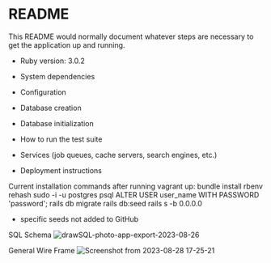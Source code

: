 # README

This README would normally document whatever steps are necessary to get the
application up and running.

* Ruby version: 3.0.2

* System dependencies

* Configuration

* Database creation

* Database initialization

* How to run the test suite

* Services (job queues, cache servers, search engines, etc.)

* Deployment instructions

Current installation commands after running vagrant up:
bundle install
rbenv rehash
sudo -i -u postgres
psql
ALTER USER user_name WITH PASSWORD 'password';
rails db migrate
rails db:seed
rails s -b 0.0.0.0


* specific seeds not added to GitHub




SQL Schema
![drawSQL-photo-app-export-2023-08-26](https://github.com/LReva/Listed/assets/121891752/659c91fa-40d3-41c4-9093-12917f43bfa0)


General Wire Frame
![Screenshot from 2023-08-28 17-25-21](https://github.com/LReva/Listed/assets/121891752/83ca6018-984c-4b61-ac11-eb818a1614ec)
